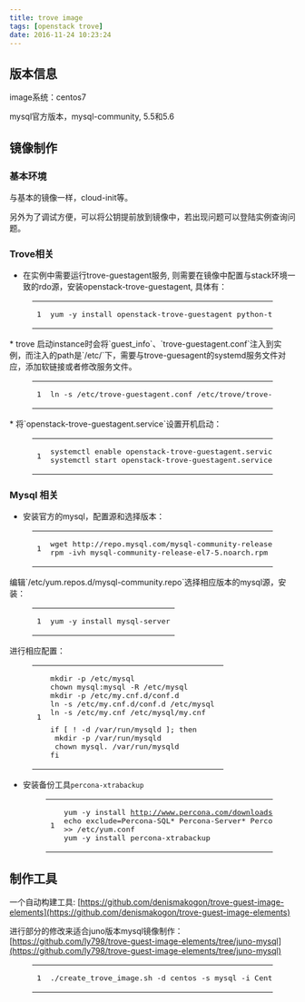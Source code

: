 ```yaml
---
title: trove image
tags: [openstack trove]
date: 2016-11-24 10:23:24
---
```


## [](https://ly798.github.io/2016/11/24/trove-image/#u7248_u672C_u4FE1_u606F "版本信息")版本信息

image系统：centos7

mysql官方版本，mysql-community, 5.5和5.6
 <!-- more --> 

## [](https://ly798.github.io/2016/11/24/trove-image/#u955C_u50CF_u5236_u4F5C "镜像制作")镜像制作

### [](https://ly798.github.io/2016/11/24/trove-image/#u57FA_u672C_u73AF_u5883 "基本环境")基本环境

与基本的镜像一样，cloud-init等。

另外为了调试方便，可以将公钥提前放到镜像中，若出现问题可以登陆实例查询问题。

### [](https://ly798.github.io/2016/11/24/trove-image/#Trove_u76F8_u5173 "Trove相关")Trove相关

*   在实例中需要运行trove-guestagent服务, 则需要在镜像中配置与stack环境一致的rdo源，安装openstack-trove-guestagent, 具体有：
 <figure class="highlight"><table><tr><td class="gutter"><pre><span class="line">1</span>
</pre></td><td class="code"><pre><span class="line">yum -y install openstack-trove-guestagent python-troveclient python-netifaces pexpect python-oslo-serialization</span>
</pre></td></tr></table></figure>*   trove 启动instance时会将`guest_info`、`trove-guestagent.conf`注入到实例，而注入的path是`/etc/`下，需要与trove-guesagent的systemd服务文件对应，添加软链接或者修改服务文件。
 <figure class="highlight"><table><tr><td class="gutter"><pre><span class="line">1</span>
</pre></td><td class="code"><pre><span class="line">ln -s /etc/trove-guestagent.conf /etc/trove/trove-guestagent.conf</span>
</pre></td></tr></table></figure>*   将`openstack-trove-guestagent.service`设置开机启动：
 <figure class="highlight"><table><tr><td class="gutter"><pre><span class="line">1</span>
</pre></td><td class="code"><pre><span class="line">systemctl enable openstack-trove-guestagent.service &#10;systemctl start openstack-trove-guestagent.service</span>
</pre></td></tr></table></figure> 

### [](https://ly798.github.io/2016/11/24/trove-image/#Mysql__u76F8_u5173 "Mysql 相关")Mysql 相关

*   安装官方的mysql，配置源和选择版本：
 <figure class="highlight"><table><tr><td class="gutter"><pre><span class="line">1</span>
</pre></td><td class="code"><pre><span class="line">wget http://repo.mysql.com/mysql-community-release-el7-5.noarch.rpm &#10;rpm -ivh mysql-community-release-el7-5.noarch.rpm</span>
</pre></td></tr></table></figure>
    编辑`/etc/yum.repos.d/mysql-community.repo`选择相应版本的mysql源，安装：
 <figure class="highlight"><table><tr><td class="gutter"><pre><span class="line">1</span>
</pre></td><td class="code"><pre><span class="line">yum -y install mysql-server</span>
</pre></td></tr></table></figure> 

进行相应配置：
<figure class="highlight"><table><tr><td class="gutter"><pre><span class="line">1</span>
</pre></td><td class="code"><pre><span class="line">mkdir -p /etc/mysql &#10;chown mysql:mysql -R /etc/mysql &#10;mkdir -p /etc/my.cnf.d/conf.d &#10;ln -s /etc/my.cnf.d/conf.d /etc/mysql &#10;ln -s /etc/my.cnf /etc/mysql/my.cnf &#10;&#10;if [ ! -d /var/run/mysqld ]; then&#10; mkdir -p /var/run/mysqld&#10; chown mysql. /var/run/mysqld&#10;fi</span>
</pre></td></tr></table></figure>

*   安装备份工具`percona-xtrabackup` <figure class="highlight"><table><tr><td class="gutter"><pre><span class="line">1</span>
</pre></td><td class="code"><pre><span class="line">yum -y install http://www.percona.com/downloads/percona-release/redhat/0.1-3/percona-release-0.1-3.noarch.rpm &#10;echo exclude=Percona-SQL* Percona-Server* Percona-XtraDB-Cluster* &#62;&#62; /etc/yum.conf &#10;yum -y install percona-xtrabackup</span>
</pre></td></tr></table></figure> 

## [](https://ly798.github.io/2016/11/24/trove-image/#u5236_u4F5C_u5DE5_u5177 "制作工具")制作工具

一个自动构建工具:
[https://github.com/denismakogon/trove-guest-image-elements](https://github.com/denismakogon/trove-guest-image-elements)

进行部分的修改来适合juno版本mysql镜像制作：
[https://github.com/ly798/trove-guest-image-elements/tree/juno-mysql](https://github.com/ly798/trove-guest-image-elements/tree/juno-mysql)
<figure class="highlight"><table><tr><td class="gutter"><pre><span class="line">1</span>
</pre></td><td class="code"><pre><span class="line">./create_trove_image.sh -d centos -s mysql -i CentOS-7-x86_64-GenericCloud.qcow2</span>
</pre></td></tr></table></figure>
